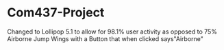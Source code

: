 # Com437-Project
Changed to Lollipop 5.1 to allow for 98.1% user activity as opposed to 75%
Airborne Jump Wings with a Button that when clicked says"Airborne"
